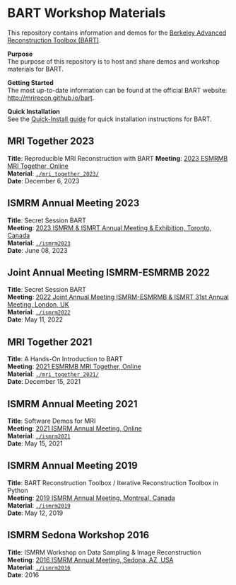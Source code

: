 # BART Workshop Materials

This repository contains information and demos for the [Berkeley Advanced Reconstruction Toolbox (BART)](http://mrirecon.github.io/bart).


**Purpose**  
The purpose of this repository is to host and share demos and workshop materials for BART.

**Getting Started**  
The most up-to-date information can be found at the official BART website: http://mrirecon.github.io/bart.

**Quick Installation**  
See the [Quick-Install guide](doc/quick-install.md) for quick installation instructions for BART.

## MRI Together 2023
**Title**: Reproducible MRI Reconstruction with BART
**Meeting**: [2023 ESMRMB MRI Together, Online](https://mritogether.github.io/23m)   
**Material**: [`./mri_together_2023/`](./mri_together_2023/)   
**Date**: December 6, 2023

## ISMRM Annual Meeting 2023
**Title**: Secret Session BART  
**Meeting**: [2023 ISMRM & ISMRT Annual Meeting & Exhibition, Toronto, Canada](https://www.ismrm.org/23m/)  
**Material**: [`./ismrm2023`](./ismrm2023/)  
**Date**: June 08, 2023

## Joint Annual Meeting ISMRM-ESMRMB 2022
**Title**: Secret Session BART  
**Meeting**: [2022 Joint Annual Meeting ISMRM-ESMRMB & ISMRT 31st Annual Meeting, London, UK](https://www.ismrm.org/22m/)  
**Material**: [`./ismrm2022`](./ismrm2022/)  
**Date**: May 11, 2022

## MRI Together 2021
**Title**: A Hands-On Introduction to BART   
**Meeting**: [2021 ESMRMB MRI Together, Online](https://mritogether.github.io/)   
**Material**: [`./mri_together_2021/`](./mri_together_2021/)   
**Date**: December 15, 2021

## ISMRM Annual Meeting 2021
**Title**: Software Demos for MRI   
**Meeting**: [2021 ISMRM Annual Meeting, Online](https://www.ismrm.org/21m/)   
**Material**: [`./ismrm2021`](./ismrm2021/)   
**Date**: May 15, 2021

## ISMRM Annual Meeting 2019
**Title**: BART Reconstruction Toolbox / Iterative Reconstruction Toolbox in Python   
**Meeting**: [2019 ISMRM Annual Meeting, Montreal, Canada](https://www.ismrm.org/19m/)   
**Material**: [`./ismrm2019`](./ismrm2019/)  
**Date**: May 12, 2019

## ISMRM Sedona Workshop 2016
**Title**: ISMRM Workshop on Data Sampling & Image Reconstruction   
**Meeting**: [2016 ISMRM Annual Meeting, Sedona, AZ, USA](http://www.ismrm.org/workshops/Data16/)   
**Material**: [`./ismrm2016`](./ismrm2016/)   
**Date**: 2016

